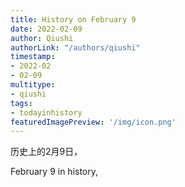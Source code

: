 ```yaml
---
title: History on February 9
date: 2022-02-09
author: Qiushi 
authorLink: "/authors/qiushi"
timestamp: 
- 2022-02
- 02-09
multitype: 
- qiushi
tags: 
- todayinhistory
featuredImagePreview: '/img/icon.png'
---
```









历史上的2月9日，

February 9 in history, 

<!--more-->

